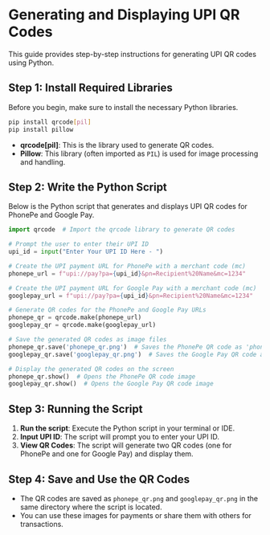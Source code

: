 
# Generating and Displaying UPI QR Codes

This guide provides step-by-step instructions for generating UPI QR codes using Python.

## Step 1: Install Required Libraries

Before you begin, make sure to install the necessary Python libraries.

```bash
pip install qrcode[pil]
pip install pillow
```

- **qrcode[pil]**: This is the library used to generate QR codes.
- **Pillow**: This library (often imported as `PIL`) is used for image processing and handling.

## Step 2: Write the Python Script

Below is the Python script that generates and displays UPI QR codes for PhonePe and Google Pay.

```python
import qrcode  # Import the qrcode library to generate QR codes

# Prompt the user to enter their UPI ID
upi_id = input("Enter Your UPI ID Here - ")

# Create the UPI payment URL for PhonePe with a merchant code (mc)
phonepe_url = f"upi://pay?pa={upi_id}&pn=Recipient%20Name&mc=1234"

# Create the UPI payment URL for Google Pay with a merchant code (mc)
googlepay_url = f"upi://pay?pa={upi_id}&pn=Recipient%20Name&mc=1234"

# Generate QR codes for the PhonePe and Google Pay URLs
phonepe_qr = qrcode.make(phonepe_url)
googlepay_qr = qrcode.make(googlepay_url)

# Save the generated QR codes as image files
phonepe_qr.save('phonepe_qr.png')  # Saves the PhonePe QR code as 'phonepe_qr.png'
googlepay_qr.save('googlepay_qr.png')  # Saves the Google Pay QR code as 'googlepay_qr.png'

# Display the generated QR codes on the screen
phonepe_qr.show()  # Opens the PhonePe QR code image
googlepay_qr.show()  # Opens the Google Pay QR code image
```

## Step 3: Running the Script

1. **Run the script**: Execute the Python script in your terminal or IDE.
2. **Input UPI ID**: The script will prompt you to enter your UPI ID.
3. **View QR Codes**: The script will generate two QR codes (one for PhonePe and one for Google Pay) and display them.

## Step 4: Save and Use the QR Codes

- The QR codes are saved as `phonepe_qr.png` and `googlepay_qr.png` in the same directory where the script is located.
- You can use these images for payments or share them with others for transactions.
